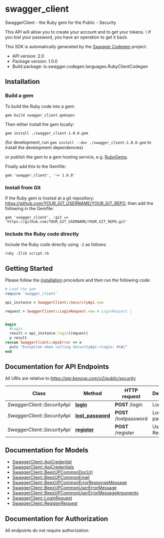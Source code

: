 # swagger_client

SwaggerClient - the Ruby gem for the Public - Security

This API will allow you to create your account and to get your tokens. \\ If you lost your password, you have an operation to get it back. 

This SDK is automatically generated by the [Swagger Codegen](https://github.com/swagger-api/swagger-codegen) project:

- API version: 2.0
- Package version: 1.0.0
- Build package: io.swagger.codegen.languages.RubyClientCodegen

## Installation

### Build a gem

To build the Ruby code into a gem:

```shell
gem build swagger_client.gemspec
```

Then either install the gem locally:

```shell
gem install ./swagger_client-1.0.0.gem
```
(for development, run `gem install --dev ./swagger_client-1.0.0.gem` to install the development dependencies)

or publish the gem to a gem hosting service, e.g. [RubyGems](https://rubygems.org/).

Finally add this to the Gemfile:

    gem 'swagger_client', '~> 1.0.0'

### Install from Git

If the Ruby gem is hosted at a git repository: https://github.com/YOUR_GIT_USERNAME/YOUR_GIT_REPO, then add the following in the Gemfile:

    gem 'swagger_client', :git => 'https://github.com/YOUR_GIT_USERNAME/YOUR_GIT_REPO.git'

### Include the Ruby code directly

Include the Ruby code directly using `-I` as follows:

```shell
ruby -Ilib script.rb
```

## Getting Started

Please follow the [installation](#installation) procedure and then run the following code:
```ruby
# Load the gem
require 'swagger_client'

api_instance = SwaggerClient::SecurityApi.new

request = SwaggerClient::LoginRequest.new # LoginRequest | 


begin
  #Login
  result = api_instance.login(request)
  p result
rescue SwaggerClient::ApiError => e
  puts "Exception when calling SecurityApi->login: #{e}"
end

```

## Documentation for API Endpoints

All URIs are relative to *https://api.beezup.com/v2/public/security*

Class | Method | HTTP request | Description
------------ | ------------- | ------------- | -------------
*SwaggerClient::SecurityApi* | [**login**](docs/SecurityApi.md#login) | **POST** /login | Login
*SwaggerClient::SecurityApi* | [**lost_password**](docs/SecurityApi.md#lost_password) | **POST** /lostpassword | Lost password
*SwaggerClient::SecurityApi* | [**register**](docs/SecurityApi.md#register) | **POST** /register | User Registration


## Documentation for Models

 - [SwaggerClient::ApiCredential](docs/ApiCredential.md)
 - [SwaggerClient::ApiCredentials](docs/ApiCredentials.md)
 - [SwaggerClient::BeezUPCommonDocUrl](docs/BeezUPCommonDocUrl.md)
 - [SwaggerClient::BeezUPCommonEmail](docs/BeezUPCommonEmail.md)
 - [SwaggerClient::BeezUPCommonErrorResponseMessage](docs/BeezUPCommonErrorResponseMessage.md)
 - [SwaggerClient::BeezUPCommonUserErrorMessage](docs/BeezUPCommonUserErrorMessage.md)
 - [SwaggerClient::BeezUPCommonUserErrorMessageArguments](docs/BeezUPCommonUserErrorMessageArguments.md)
 - [SwaggerClient::LoginRequest](docs/LoginRequest.md)
 - [SwaggerClient::RegisterRequest](docs/RegisterRequest.md)


## Documentation for Authorization

 All endpoints do not require authorization.


